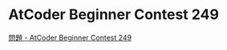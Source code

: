 AtCoder Beginner Contest 249
===

[問題 - AtCoder Beginner Contest 249](https://atcoder.jp/contests/abc249/tasks)
